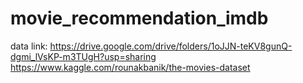 # movie_recommendation_imdb

data link:  https://drive.google.com/drive/folders/1oJJN-teKV8gunQ-dgmi_lVsKP-m3TUgH?usp=sharing
            https://www.kaggle.com/rounakbanik/the-movies-dataset
